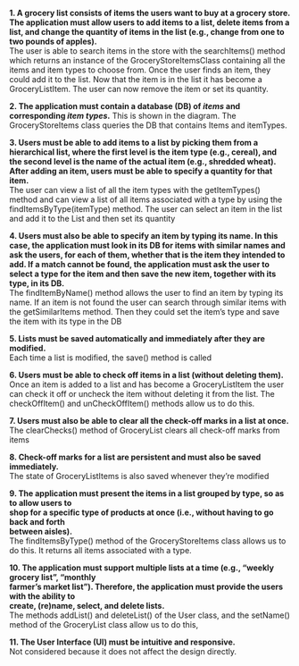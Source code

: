 ﻿
  

**1.  A grocery list consists of items the users want to buy at a grocery store. The application must allow users to add items to a list, delete items from a list, and change the quantity of items in the list (e.g., change from one to two pounds of apples).**  
    The user is able to search items in the store with the searchItems() method which returns an instance of the GroceryStoreItemsClass containing all the items and item types to choose from. Once the user finds an item, they could add it to the list. Now that the item is in the list it has become a GroceryListItem. The user can now remove the item or set its quantity.
    
**2.  The application must contain a database (DB) of _items_  and corresponding _item types_.**
This is shown in the diagram. The GroceryStoreItems class queries the DB  that contains Items and itemTypes.

**3. Users must be able to add items to a list by picking them from a hierarchical list, where the first level is the item type (e.g., cereal), and the second level is the name of the actual item (e.g., shredded wheat). After adding an item, users must be able to specify a quantity for that item.**  
    The user can view a list of all the item types with the getItemTypes() method and can view a list of all items associated with a type by using the findItemsByType(itemType) method. The user can select an item in the list and add it to the List and then set its quantity
    
**4.  Users must also be able to specify an item by typing its name. In this case, the application must look in its DB for items with similar names and ask the users, for each of them, whether that is the item they intended to add. If a match cannot be found, the application must ask the user to select a type for the item and then save the new item, together with its type, in its DB.**  
    The findItemByName() method allows the user to find an item by typing its name. If an item is not found the user can search through similar items with the getSimilarItems method. Then they could set the item’s type and save the item with its type in the DB

**5.  Lists must be saved automatically and immediately after they are modified.**  
    Each time a list is modified, the save() method is called

**6.  Users must be able to check off items in a list (without deleting them).**  
    Once an item is added to a list and has become a GroceryListItem the user can check it off or uncheck the item without deleting it from the list. The checkOffItem() and unCheckOffItem() methods allow us to do this.

**7.  Users must also be able to clear all the check-off marks in a list at once.**  
    The clearChecks() method of GroceryList clears all check-off marks from items

**8.  Check-off marks for a list are persistent and must also be saved immediately.**  
    The state of GroceryListItems is also saved whenever they’re modified

**9.  The application must present the items in a list grouped by type, so as to allow users to  
    shop for a specific type of products at once (i.e., without having to go back and forth  
    between aisles).**  
    The findItemsByType() method of the GroceryStoreItems class allows us to do this. It returns all items associated with a type.

**10.  The application must support multiple lists at a time (e.g., “weekly grocery list”, “monthly  
    farmer’s market list”). Therefore, the application must provide the users with the ability to  
    create, (re)name, select, and delete lists.**  
    The methods addList() and deleteList() of the User class, and the setName() method of the GroceryList class allow us to do this,

**11.  The User Interface (UI) must be intuitive and responsive.**  
    Not considered because it does not affect the design directly.
